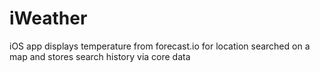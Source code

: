 iWeather
========

iOS app displays temperature from forecast.io for location searched on a map and stores search history via core data
